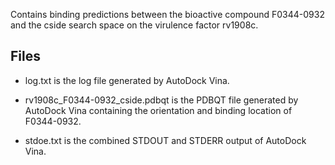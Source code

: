 Contains binding predictions between the bioactive compound F0344-0932 and the cside search space on the virulence factor rv1908c.

## Files

- log.txt is the log file generated by AutoDock Vina.

- rv1908c_F0344-0932_cside.pdbqt is the PDBQT file generated by AutoDock Vina containing the orientation and binding location of F0344-0932.

- stdoe.txt is the combined STDOUT and STDERR output of AutoDock Vina.

